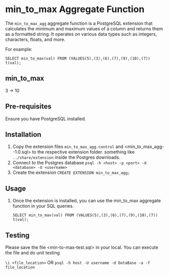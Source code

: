 # min_to_max Aggregate Function

The `min_to_max_agg` aggregate function is a PostgreSQL extension that calculates the minimum and maximum values of a column and returns them as a formatted string. It operates on various data types such as integers, characters, floats, and more.

For example:

``SELECT min_to_max(val) FROM (VALUES(5),(3),(6),(7),(9),(10),(7)) t(val);``

min_to_max
-----------
3 -> 10

## Pre-requisites
 Ensure you have PostgreSQL installed.

## Installation

1. Copy the extension files ```min_to_max_agg.control``` and <min_to_max_agg--1.0.sql> to the respective extension folder.
   something like `../share/extension` inside the Postgres downloads.
2. Connect to the Postgres database 
   `psql -h <host> -p <port> -d <database> -U <username>`
3. Create the extension
   `CREATE EXTENSION min_to_max_agg;`

## Usage
1. Once the extension is installed, you can use the min_to_max aggregate function in your SQL queries.
   
   ``SELECT min_to_max(val) FROM (VALUES(5),(3),(6),(7),(9),(10),(7)) t(val);``

## Testing
Please save the file <min-to-max-test.sql> in your local. You can execute the file and do unit testing

``\i <file_location>``
      OR
``psql -h host -U username -d DataBase -a -f file_location``

